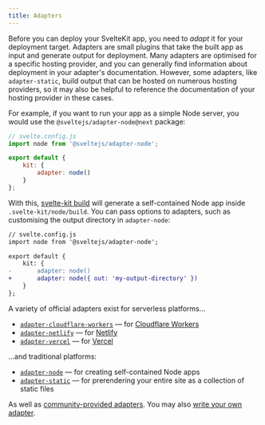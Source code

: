 ```yaml
---
title: Adapters
---
```


Before you can deploy your SvelteKit app, you need to _adapt_ it for your deployment target. Adapters are small plugins that take the built app as input and generate output for deployment. Many adapters are optimised for a specific hosting provider, and you can generally find information about deployment in your adapter's documentation. However, some adapters, like `adapter-static`, build output that can be hosted on numerous hosting providers, so it may also be helpful to reference the documentation of your hosting provider in these cases.

For example, if you want to run your app as a simple Node server, you would use the `@sveltejs/adapter-node@next` package:

```js
// svelte.config.js
import node from '@sveltejs/adapter-node';

export default {
	kit: {
		adapter: node()
	}
};
```

With this, [svelte-kit build](#command-line-interface-svelte-kit-build) will generate a self-contained Node app inside `.svelte-kit/node/build`. You can pass options to adapters, such as customising the output directory in `adapter-node`:

```diff
// svelte.config.js
import node from '@sveltejs/adapter-node';

export default {
	kit: {
-		adapter: node()
+		adapter: node({ out: 'my-output-directory' })
	}
};
```

A variety of official adapters exist for serverless platforms...

- [`adapter-cloudflare-workers`](https://github.com/sveltejs/kit/tree/master/packages/adapter-cloudflare-workers) — for [Cloudflare Workers](https://developers.cloudflare.com/workers/)
- [`adapter-netlify`](https://github.com/sveltejs/kit/tree/master/packages/adapter-netlify) — for [Netlify](https://netlify.com)
- [`adapter-vercel`](https://github.com/sveltejs/kit/tree/master/packages/adapter-vercel) — for [Vercel](https://vercel.com)

...and traditional platforms:

- [`adapter-node`](https://github.com/sveltejs/kit/tree/master/packages/adapter-node) — for creating self-contained Node apps
- [`adapter-static`](https://github.com/sveltejs/kit/tree/master/packages/adapter-static) — for prerendering your entire site as a collection of static files

As well as [community-provided adapters](https://sveltesociety.dev/components#category-SvelteKit%20Adapters). You may also [write your own adapter](#writing-an-adapter).

